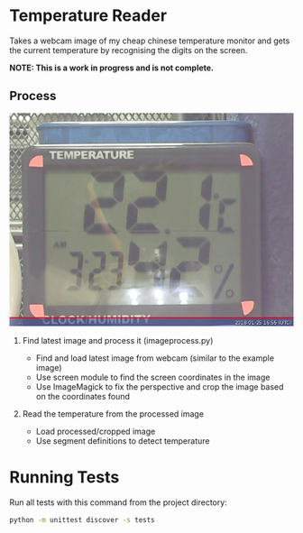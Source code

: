 # Temperature Reader

Takes a webcam image of my cheap chinese temperature monitor and gets the current temperature by recognising the digits on the screen.

**NOTE: This is a work in progress and is not complete.**

## Process

![Chinese Temperature Monitor](https://raw.githubusercontent.com/gondrup/temperature_reader/master/test_images/auto_2018-01-25_165521.jpg "Chinese Temperature Monitor")

1. Find latest image and process it (imageprocess.py)
	- Find and load latest image from webcam (similar to the example image)
	- Use screen module to find the screen coordinates in the image
	- Use ImageMagick to fix the perspective and crop the image based on the coordinates found

2. Read the temperature from the processed image
	- Load processed/cropped image
	- Use segment definitions to detect temperature

# Running Tests

Run all tests with this command from the project directory:

```bash
python -m unittest discover -s tests
```